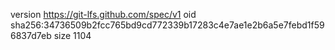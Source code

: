 version https://git-lfs.github.com/spec/v1
oid sha256:34736509b2fcc765bd9cd772339b17283c4e7ae1e2b6a5e7febd1f596837d7eb
size 1104
